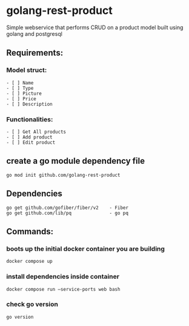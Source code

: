 # golang-rest-product
Simple webservice that performs CRUD on a product model built using golang and postgresql

## Requirements:
### Model struct:
    - [ ] Name
    - [ ] Type
    - [ ] Picture
    - [ ] Price
    - [ ] Description

### Functionalities:
    - [ ] Get All products
    - [ ] Add product
    - [ ] Edit product



## create a go module dependency file
```go mod init github.com/golang-rest-product```

## Dependencies
```
go get github.com/gofiber/fiber/v2    - Fiber
go get github.com/lib/pq              - go pq
```


## Commands:
### boots up the initial docker container you are building
```docker compose up``` 		


### install dependencies inside container 
```docker compose run —service-ports web bash```

### check go version 
``` go version ```




